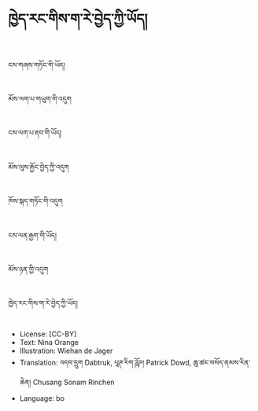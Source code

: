 # ཁྱེད་རང་གིས་ག་རེ་བྱེད་ཀྱི་ཡོད།

##
ངས་གཞས་གཏོང་གི་ཡོད།

##
མོས་ལག་པ་གཡུག་གི་འདུག

##
ངས་ལག་པ་རྡབ་གི་ཡོད།

##
མོས་ལུས་རྐྱོང་བྱེད་ཀྱི་འདུག

##
ཁོས་སྐད་གཏོང་གི་འདུག

##
ངས་ལན་རྒྱག་གི་ཡོད།

##
མོས་ཉན་གྱི་འདུག

##
ཁྱེད་རང་གིས་ག་རེ་བྱེད་ཀྱི་ཡོད།

##
* License: [CC-BY]
* Text: Nina Orange
* Illustration: Wiehan de Jager
* Translation: འདབ་དྲུག Dabtruk, པཱཊ་རིག་ཌཱོཌ། Patrick Dowd, ཆུ་ཚང་བསོད་ནམས་རིན་ཆེན། Chusang Sonam Rinchen
* Language: bo
